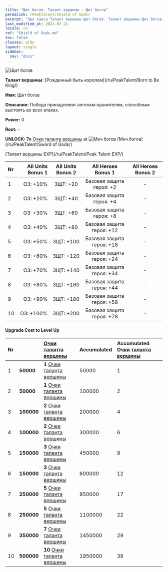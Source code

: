 ```yaml
---
title: "Щит богов. Талант вершины - Щит богов"
permalink: /PeakTalent/Shield of Gods/
excerpt: "Эра хаоса Талант вершины Щит богов. Талант вершины Щит богов. Щит богов"
last_modified_at: 2021-07-21
locale: ru
ref: "Shield of Gods.md"
toc: false
classes: wide
layout: single
sidebar:
  nav: "docs"
---
```


  ![Щит богов](/images/pt/talent_4502.png)

  **Талант вершины:** [Рожденный быть королем](/ru/PeakTalent/Born to Be King/)

  **Имя:** Щит богов

  **Описание:** Победа принадлежит ангелам-хранителям, способным выстоять во всех атаках.

  **Power:** 0

  **Root:** -

  **UNLOCK: 7x** [Очки таланта вершины](/ItemsRU/con_934/) at ![Меч богов](/images/pt/talent_4501.png) [Меч богов](/ru/PeakTalent/Sword of Gods/)

  [Талант вершины EXP](/ru/PeakTalent/Peak Talent EXP/)

  | Nr | All Units Bonus 1 | All Units Bonus 2 | All Heroes Bonus 1 | All Heroes Bonus 2 |
  |:---|--------------:|:-------------:|:-------------:|:-------------:|
  | 1 | ОЗ: +10% | ЗЩТ: +20 | Базовая защита героя: +2 | - |
  | 2 | ОЗ: +20% | ЗЩТ: +40 | Базовая защита героя: +4 | - |
  | 3 | ОЗ: +30% | ЗЩТ: +60 | Базовая защита героя: +8 | - |
  | 4 | ОЗ: +40% | ЗЩТ: +80 | Базовая защита героя: +12 | - |
  | 5 | ОЗ: +50% | ЗЩТ: +100 | Базовая защита героя: +18 | - |
  | 6 | ОЗ: +60% | ЗЩТ: +120 | Базовая защита героя: +24 | - |
  | 7 | ОЗ: +70% | ЗЩТ: +140 | Базовая защита героя: +34 | - |
  | 8 | ОЗ: +80% | ЗЩТ: +160 | Базовая защита героя: +44 | - |
  | 9 | ОЗ: +90% | ЗЩТ: +180 | Базовая защита героя: +58 | - |
  | 10 | ОЗ: +100% | ЗЩТ: +200 | Базовая защита героя: +78 | - |


#### Upgrade Cost to Level Up

  | Nr | <i class="fas fa-coins"/> | [Очки таланта вершины](/ItemsRU/con_934/) | Accumulated <i class="fas fa-coins"/> | Accumulated [Очки таланта вершины](/ItemsRU/con_934/) |
  |:---|:--------------|:-------------|:-------------|:-------------|
  | 1 | **50000** | **1** [Очки таланта вершины](/ItemsRU/con_934/) | 50000 | 1 |
  | 2 | **50000** | **1** [Очки таланта вершины](/ItemsRU/con_934/) | 100000 | 2 |
  | 3 | **100000** | **2** [Очки таланта вершины](/ItemsRU/con_934/) | 200000 | 4 |
  | 4 | **100000** | **2** [Очки таланта вершины](/ItemsRU/con_934/) | 300000 | 6 |
  | 5 | **150000** | **3** [Очки таланта вершины](/ItemsRU/con_934/) | 450000 | 9 |
  | 6 | **150000** | **3** [Очки таланта вершины](/ItemsRU/con_934/) | 600000 | 12 |
  | 7 | **250000** | **5** [Очки таланта вершины](/ItemsRU/con_934/) | 850000 | 17 |
  | 8 | **250000** | **5** [Очки таланта вершины](/ItemsRU/con_934/) | 1100000 | 22 |
  | 9 | **350000** | **7** [Очки таланта вершины](/ItemsRU/con_934/) | 1450000 | 29 |
  | 10 | **500000** | **10** [Очки таланта вершины](/ItemsRU/con_934/) | 1950000 | 39 |
